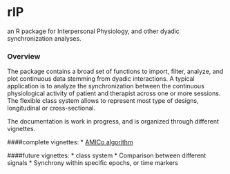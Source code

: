 <!-- README.md is generated from README.Rmd. Please edit that file -->

rIP
===

an R package for Interpersonal Physiology, and other dyadic
synchronization analyses.

### Overview

The package contains a broad set of functions to import, filter,
analyze, and plot continuous data stemming from dyadic interactions. A
typical application is to analyze the synchronization between the
continuous physiological activity of patient and therapist across one or
more sessions. The flexible class system allows to represent most type
of designs, longitudinal or cross-sectional.

The documentation is work in progress, and is organized through
different vignettes.

\#\#\#\#complete vignettes: \* [AMICo algorithm](vignettes/amico.html)

\#\#\#\#future vignettes: \* class system \* Comparison between
different signals \* Synchrony within specific epochs, or time markers
